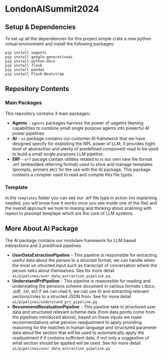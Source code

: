 # LondonAISummit2024
## Setup & Dependencies
To set up all the dependencies for this project simple crate a new python virtual environment and install the following packages:

    pip install uagents
    pip install google-generativeai
    pip install python-docx
    pip install flask
    pip install pandas
    pip install Flask-Bootstrap

## Repository Contents
### Main Packages
This repository contains 3 main packages:
* **Agents** -  ```agents```  packages harness the power of uagetns likening capabilities to combine small single purpose agents into powerful AI power pipelines
* **AI** - ```ai```  package contains our customer AI framework that we have designed specify for exploiting the NPL power of LLM, it provides hight level of abstraction and plenty of predefined component read to be used to build a small single purposes LLM pipeline.
* **ERF**  - ```erf``` pacage contain utilities related to is our own new file format .erf (embedded referring format) used to store and manage templates (prompts, primers etc) for the use with the AI package. This package contains a complier used to read and compile this file types.
### Template
In the ```templates```  folder you can see our .erf file type in action (no explaninig needed, you will know how it works once you see inside one of the file) and the overall approuch we took to maning and thinking about scalining with repect to preompt templaye which are the core of LLM systems.

## More About AI Package
The AI package contains our modulare framework for LLM based interactions and 3 predifned pipelines
* **UserDataExtractionPipeline**  - This pipeline is responsible for extracting useful data about the person to a structed format, we can handle when the most un-structed input such as transcript of conversation where the person talks about themselves.   See for more detail ```ai/pipelines/user_data_extraction_pipeline.py```.
* **UnderstandPrtPipeline** - This pipeline is responsible for reading and understating the pensions scheme document in various formats (.docx, .pdf, .txt, ect if we can read it, we can use it) and extracting relevant sections/rules to a structed JSON from. See for more detail ```ai/pipelines/understand_prt_pipeline.py```
* **RecommendRevaluationPipeline** - This pipeline take in structured user data and structured relevant scheme data (from data points come from the pipelines introduced above), based on these inputs we make recommendations what pension readjustment to apply providing reasoning for the matches in human language and structured parameter data about the section that will be used to automatically apply the readjustment if it contains sufficient data, if not only a suggestion of what section should be applied will be used. See for more detail ```ai/pipelines/user_data_extraction_pipeline.py``` 